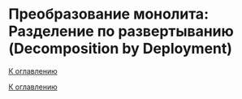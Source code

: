 # Преобразование монолита: Разделение по развертыванию (Decomposition by Deployment)

<!--

-->

[К оглавлению](../README.md)



[К оглавлению](../README.md)
